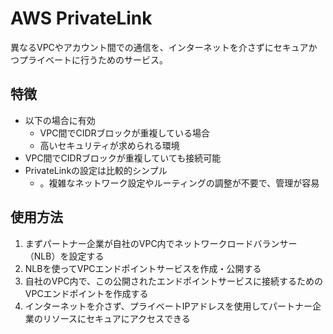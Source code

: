# AWS PrivateLink
異なるVPCやアカウント間での通信を、インターネットを介さずにセキュアかつプライベートに行うためのサービス。

## 特徴
* 以下の場合に有効
  * VPC間でCIDRブロックが重複している場合
  * 高いセキュリティが求められる環境
* VPC間でCIDRブロックが重複していても接続可能
* PrivateLinkの設定は比較的シンプル
  * 。複雑なネットワーク設定やルーティングの調整が不要で、管理が容易

## 使用方法
1. まずパートナー企業が自社のVPC内でネットワークロードバランサー（NLB）を設定する
2. NLBを使ってVPCエンドポイントサービスを作成・公開する
3. 自社のVPC内で、この公開されたエンドポイントサービスに接続するためのVPCエンドポイントを作成する
4. インターネットを介さず、プライベートIPアドレスを使用してパートナー企業のリソースにセキュアにアクセスできる

